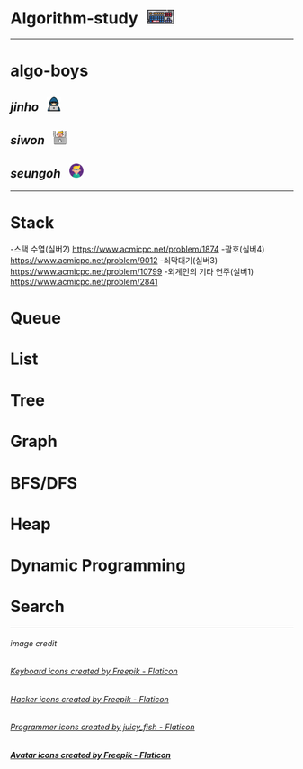 # Algorithm-study <img src="./images/keyboard.png" style="height: 25px; margin-left: 10px"> 
---
# algo-boys
## _jinho_ <img src="./images/programmer0.png" style="height: 25px; margin-left : 10px">
## _siwon_ <img src="./images/programmer2.png" style="height: 25px; margin-left : 10px">
## _seungoh_ <img src="./images/programmer.png" style="height: 25px; margin-left : 10px">
---

# Stack
-스택 수열(실버2) https://www.acmicpc.net/problem/1874
-괄호(실버4) https://www.acmicpc.net/problem/9012
-쇠막대기(실버3) https://www.acmicpc.net/problem/10799
-외계인의 기타 연주(실버1) https://www.acmicpc.net/problem/2841

# Queue

# List

# Tree

# Graph

# BFS/DFS

# Heap

# Dynamic Programming

# Search





---
###### image credit
###### <a href="https://www.flaticon.com/free-icons/keyboard" title="keyboard icons">Keyboard icons created by Freepik - Flaticon</a><br>
###### <a href="https://www.flaticon.com/free-icons/hacker" title="hacker icons">Hacker icons created by Freepik - Flaticon</a><br>
###### <a href="https://www.flaticon.com/free-icons/programmer" title="programmer icons">Programmer icons created by juicy_fish - Flaticon</a><br>
##### <a href="https://www.flaticon.com/free-icons/avatar" title="avatar icons">Avatar icons created by Freepik - Flaticon</a> 
